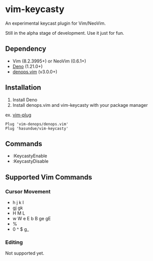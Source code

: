 # vim-keycasty
An experimental keycast plugin for Vim/NeoVim.

Still in the alpha stage of development. Use it just for fun. 

## Dependency
- Vim (8.2.3995+) or NeoVim (0.6.1+)
- [Deno](https://deno.land) (1.21.0+)
- [denops.vim](https://github.com/vim-denops/denops.vim) (v3.0.0+)

## Installation
1. Install Deno
2. Install denops.vim and vim-keycasty with your package manager

ex. [vim-plug](https://github.com/junegunn/vim-plug)
```viml
Plug 'vim-denops/denops.vim'
Plug 'hasundue/vim-keycasty'
```

## Commands
- :KeycastyEnable
- :KeycastyDisable

## Supported Vim Commands

### Cursor Movement
- h j k l
- gj gk
- H M L
- w W e E b B ge gE 
- %
- 0 ^ $ g_

### Editing
Not supported yet.
